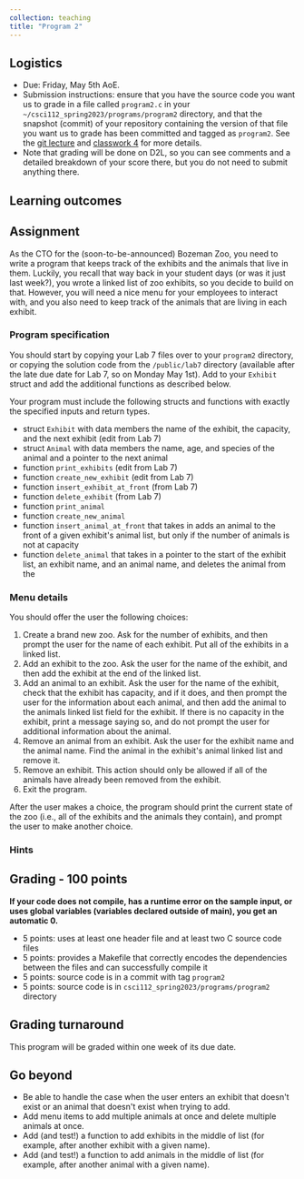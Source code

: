 ```yaml
---
collection: teaching
title: "Program 2"
---
```


## Logistics
* Due: Friday, May 5th AoE.
* Submission instructions: ensure that you have the source code you want us to
	grade in a file called `program2.c` in your `~/csci112_spring2023/programs/program2`
	directory, and that the snapshot (commit) of your repository containing the version of that file you want us to grade has been committed and
	tagged as `program2`. See the [git lecture](https://lgw2.github.io/teaching/csci112-spring-2023/lectures/lecture2) and [classwork 4](https://lgw2.github.io/teaching/csci112-spring-2023/classwork/classwork4) for more
	details.
* Note that grading will be done on D2L, so you can see comments and a
	 detailed breakdown of your score there, but you do not need to submit
	anything there.

## Learning outcomes

## Assignment

As the CTO for the (soon-to-be-announced) Bozeman Zoo, you need
to write a program that keeps track of the exhibits and the animals that live
in them. Luckily, you recall that way back in your student days (or was it just
last week?), you wrote a
linked list of zoo exhibits, so you decide to build on that. However, you will
need a nice menu for your employees to interact with, and you also need to keep
track of the animals that are living in each exhibit.

### Program specification

You should start by copying your Lab 7 files over to your `program2`
directory, or copying the solution code
from the `/public/lab7` directory (available after the late due date for Lab 7, so on Monday May 1st).
Add to your `Exhibit` struct and add the additional functions as described
below.

Your program must include the following structs and functions with exactly the specified
inputs and return types.
* struct `Exhibit` with data members the name of the exhibit, the capacity, and the next
	exhibit (edit from Lab 7)
* struct `Animal` with data members the name, age, and species of the animal and a pointer to the next
	animal
* function `print_exhibits` (edit from Lab 7)
* function `create_new_exhibit` (edit from Lab 7)
* function `insert_exhibit_at_front` (from Lab 7)
* function `delete_exhibit` (from Lab 7)
* function `print_animal`
* function `create_new_animal`
* function `insert_animal_at_front` that takes in adds an animal to the front of a given exhibit's animal list,
but only if the number of animals is not at capacity
* function `delete_animal` that takes in a pointer to the start of the exhibit
    list, an exhibit name, and an animal name, and deletes the animal from the

### Menu details

You should offer the user the following choices:
1. Create a brand new zoo. Ask for the number of exhibits, and then prompt the
   user for the name of each exhibit. Put all of the exhibits in a linked list.
2. Add an exhibit to the zoo. Ask the user for the name of the exhibit, and
   then add the exhibit at the end of the linked list.
3. Add an animal to an exhibit. Ask the user for the name of the exhibit, check
   that the exhibit has capacity, and if it does,
   and then prompt the user for the information about
   each animal, and then add the animal to the animals linked list field for the exhibit.
   If there is no capacity in the exhibit, print a message saying so, and do
   not prompt the user for additional information about the animal.
4. Remove an animal from an exhibit. Ask the user for the exhibit name and the
   animal name. Find the animal in the exhibit's animal linked list and remove
   it.
5. Remove an exhibit. This action should only be allowed if all of the animals
   have already been removed from the exhibit.
6. Exit the program.

After the user makes a choice, the program should print the current state of
the zoo (i.e., all of the exhibits and the animals they contain), and prompt
the user to make another choice.

### Hints

## Grading - 100 points
**If your code does not compile, has a runtime error on the sample input,
or uses global variables (variables declared outside of main), you get an
automatic 0.**
* 5 points: uses at least one header file and at least two C source code files
* 5 points: provides a Makefile that correctly encodes the dependencies between
    the files and can successfully compile it
* 5 points: source code is in a commit with tag `program2`
* 5 points: source code is in `csci112_spring2023/programs/program2` directory

## Grading turnaround
This program will be graded within one week of its due date.

## Go beyond
* Be able to handle the case when the user enters an exhibit that doesn't exist
    or an animal that doesn't exist when trying to add.
* Add menu items to add multiple animals at once and delete multiple animals at
once.
* Add (and test!) a function to add exhibits in the middle of list (for
    example, after another exhibit with a given name).
* Add (and test!) a function to add animals in the middle of list (for
    example, after another animal with a given name).
